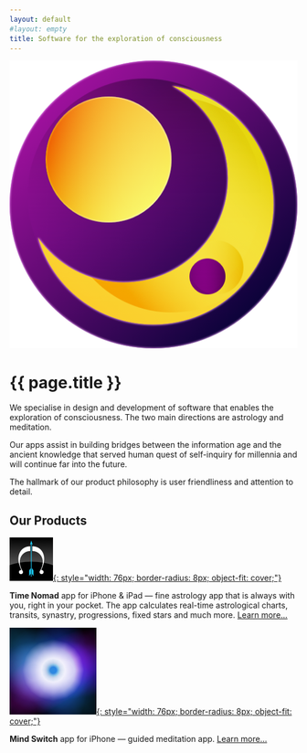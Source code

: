 ```yaml
---
layout: default
#layout: empty
title: Software for the exploration of consciousness
---
```


<div class="home-banner" role="banner" style="background-image: url('/images/project-bg-milky-way.jpg');">
  <div class="banner-col-wrapper">
  	<div class="banner-col banner-col-1">
  	  <img src="/images/seqfx-logo-color.png">
	</div>
  	<div class="banner-col banner-col-2">
    	<h1>{{ page.title }}</h1>
	</div>
  </div>
</div>

We specialise in design and development of software that enables the exploration of consciousness. The two main directions are astrology and meditation. 

Our apps assist in building bridges between the information age and the ancient knowledge that served human quest of self-inquiry for millennia and will continue far into the future.

The hallmark of our product philosophy is user friendliness and attention to detail. 

## Our Products

[![Time Nomad icon](/images/project-icon-time-nomad.png "Time Nomad astrology app"){: style="width: 76px; border-radius: 8px; object-fit: cover;"}](https://timenomad.app)

**Time Nomad** app for iPhone & iPad — fine astrology app that is always with you, right in your pocket. The app calculates real-time astrological charts, transits, synastry, progressions, fixed stars and much more. [Learn more…](https://timenomad.app)

[![Mind Switch icon](/images/project-icon-mind-switch.png "Mind Switch meditation app"){: style="width: 76px; border-radius: 8px; object-fit: cover;"}](/mind-switch)

**Mind Switch** app for iPhone — guided meditation app. [Learn more…](/mind-switch)
